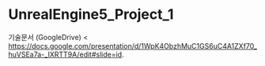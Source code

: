 # UnrealEngine5_Project_1

기술문서 (GoogleDrive) <
https://docs.google.com/presentation/d/1WpK4ObzhMuC1GS6uC4A1ZXf70_huVSEa7a-_IXRTT9A/edit#slide=id.
